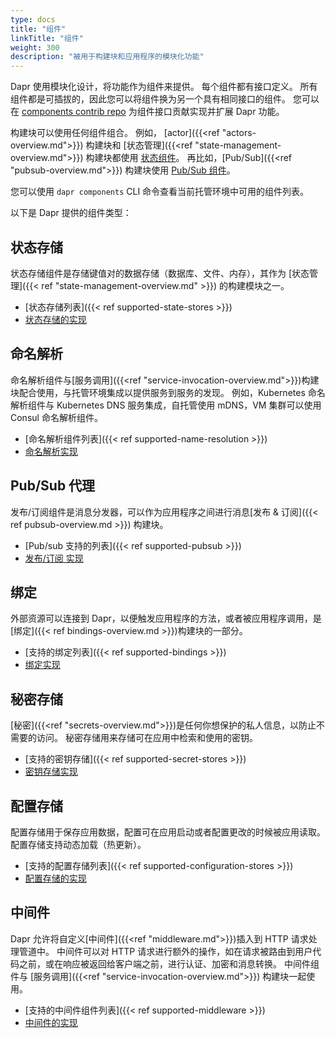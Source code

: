 ```yaml
---
type: docs
title: "组件"
linkTitle: "组件"
weight: 300
description: "被用于构建块和应用程序的模块化功能"
---
```


Dapr 使用模块化设计，将功能作为组件来提供。 每个组件都有接口定义。  所有组件都是可插拔的，因此您可以将组件换为另一个具有相同接口的组件。 您可以在 [components contrib repo](https://github.com/dapr/components-contrib) 为组件接口贡献实现并扩展 Dapr 功能。

 构建块可以使用任何组件组合。 例如， [actor]({{<ref "actors-overview.md">}}) 构建块和 [状态管理]({{<ref "state-management-overview.md">}}) 构建块都使用 [状态组件](https://github.com/dapr/components-contrib/tree/master/state)。  再比如，[Pub/Sub]({{<ref "pubsub-overview.md">}}) 构建块使用 [ Pub/Sub 组件](https://github.com/dapr/components-contrib/tree/master/pubsub)。

 您可以使用 `dapr components` CLI 命令查看当前托管环境中可用的组件列表。

以下是 Dapr 提供的组件类型：

## 状态存储

状态存储组件是存储键值对的数据存储（数据库、文件、内存），其作为 [状态管理]({{< ref "state-management-overview.md" >}}) 的构建模块之一。

- [状态存储列表]({{< ref supported-state-stores >}})
- [状态存储的实现](https://github.com/dapr/components-contrib/tree/master/state)

## 命名解析

命名解析组件与[服务调用]({{<ref "service-invocation-overview.md">}})构建块配合使用，与托管环境集成以提供服务到服务的发现。 例如，Kubernetes 命名解析组件与 Kubernetes DNS 服务集成，自托管使用 mDNS，VM 集群可以使用 Consul 命名解析组件。

- [命名解析组件列表]({{< ref supported-name-resolution >}})
- [命名解析实现](https://github.com/dapr/components-contrib/tree/master/nameresolution)

## Pub/Sub 代理

发布/订阅组件是消息分发器，可以作为应用程序之间进行消息[发布 & 订阅]({{< ref pubsub-overview.md >}}) 构建块。

- [Pub/sub 支持的列表]({{< ref supported-pubsub >}})
- [发布/订阅 实现](https://github.com/dapr/components-contrib/tree/master/pubsub)

## 绑定

外部资源可以连接到 Dapr，以便触发应用程序的方法，或者被应用程序调用，是[绑定]({{< ref bindings-overview.md >}})构建块的一部分。

- [支持的绑定列表]({{< ref supported-bindings >}})
- [绑定实现](https://github.com/dapr/components-contrib/tree/master/bindings)

## 秘密存储

[秘密]({{<ref "secrets-overview.md">}})是任何你想保护的私人信息，以防止不需要的访问。 秘密存储用来存储可在应用中检索和使用的密钥。

- [支持的密钥存储]({{< ref supported-secret-stores >}})
- [密钥存储实现](https://github.com/dapr/components-contrib/tree/master/secretstores)

## 配置存储

配置存储用于保存应用数据，配置可在应用启动或者配置更改的时候被应用读取。 配置存储支持动态加载（热更新）。

- [支持的配置存储列表]({{< ref supported-configuration-stores >}})
- [配置存储的实现](https://github.com/dapr/components-contrib/tree/master/configuration)

## 中间件

Dapr 允许将自定义[中间件]({{<ref "middleware.md">}})插入到 HTTP 请求处理管道中。 中间件可以对 HTTP 请求进行额外的操作，如在请求被路由到用户代码之前，或在响应被返回给客户端之前，进行认证、加密和消息转换。 中间件组件与 [服务调用]({{<ref "service-invocation-overview.md">}}) 构建块一起使用。

- [支持的中间件组件列表]({{< ref supported-middleware >}})
- [中间件的实现](https://github.com/dapr/components-contrib/tree/master/middleware)
